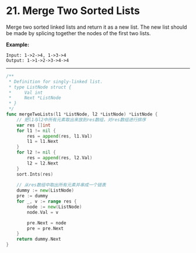 # 21. Merge Two Sorted Lists

Merge two sorted linked lists and return it as a new list. The new list should be made by splicing together the nodes of the first two lists.

**Example:**

```
Input: 1->2->4, 1->3->4
Output: 1->1->2->3->4->4
```

***



```go
/**
 * Definition for singly-linked list.
 * type ListNode struct {
 *     Val int
 *     Next *ListNode
 * }
 */
func mergeTwoLists(l1 *ListNode, l2 *ListNode) *ListNode {
    // 把l1与l2中所有元素取出来放到res数组，对res数组进行排序
	var res []int
	for l1 != nil {
		res = append(res, l1.Val)
		l1 = l1.Next
	}
	for l2 != nil {
		res = append(res, l2.Val)
		l2 = l2.Next
	}
	sort.Ints(res)
	
    // 从res数组中取出所有元素并串成一个链表
	dummy := new(ListNode)
	pre := dummy
	for _, v := range res {
		node := new(ListNode)
		node.Val = v

		pre.Next = node
		pre = pre.Next
	}
	return dummy.Next
}
```

